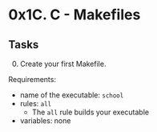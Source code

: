 # 0x1C. C - Makefiles
## Tasks
0. Create your first Makefile.

Requirements:

- name of the executable: `school`
- rules: `all`
	- The `all` rule builds your executable
- variables: none
